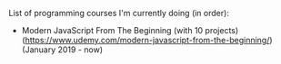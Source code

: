 List of programming courses I'm currently doing (in order):  

* Modern JavaScript From The Beginning (with 10 projects) (https://www.udemy.com/modern-javascript-from-the-beginning/) (January 2019 - now)
